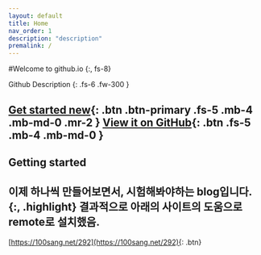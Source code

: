 ```yaml
---
layout: default
title: Home
nav_order: 1
description: "description"
premalink: /
---
```


#Welcome to github.io
{:, fs-8}

Github Description
{: .fs-6 .fw-300 }

[Get started new](#getting-started){: .btn .btn-primary .fs-5 .mb-4 .mb-md-0 .mr-2 } [View it on GitHub](https://github.com/just-the-docs/just-the-docs){: .btn .fs-5 .mb-4 .mb-md-0 }
---

## Getting started
이제 하나씩 만들어보면서, 시험해봐야하는 blog입니다.
{:, .highlight}
결과적으로 아래의 사이트의 도움으로 remote로 설치했음. 
---
[https://100sang.net/292](https://100sang.net/292){: .btn}
